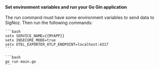 **Set environment variables and run your Go Gin application**<br></br>
   The run command must have some environment variables to send data to SigNoz. Then run the following commands:
    
    ```bash
    setx SERVICE_NAME={{MYAPP}}
    setx INSECURE_MODE=true
    setx OTEL_EXPORTER_OTLP_ENDPOINT=localhost:4317
    ```

    ```bash
    go run main.go
    ```
